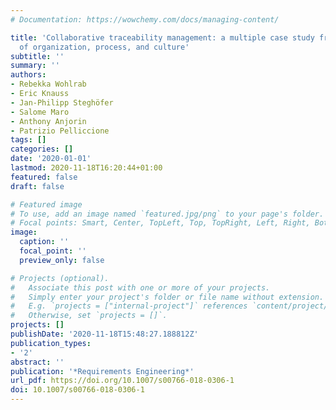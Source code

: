 ```yaml
---
# Documentation: https://wowchemy.com/docs/managing-content/

title: 'Collaborative traceability management: a multiple case study from the perspectives
  of organization, process, and culture'
subtitle: ''
summary: ''
authors:
- Rebekka Wohlrab
- Eric Knauss
- Jan-Philipp Steghöfer
- Salome Maro
- Anthony Anjorin
- Patrizio Pelliccione
tags: []
categories: []
date: '2020-01-01'
lastmod: 2020-11-18T16:20:44+01:00
featured: false
draft: false

# Featured image
# To use, add an image named `featured.jpg/png` to your page's folder.
# Focal points: Smart, Center, TopLeft, Top, TopRight, Left, Right, BottomLeft, Bottom, BottomRight.
image:
  caption: ''
  focal_point: ''
  preview_only: false

# Projects (optional).
#   Associate this post with one or more of your projects.
#   Simply enter your project's folder or file name without extension.
#   E.g. `projects = ["internal-project"]` references `content/project/deep-learning/index.md`.
#   Otherwise, set `projects = []`.
projects: []
publishDate: '2020-11-18T15:48:27.188812Z'
publication_types:
- '2'
abstract: ''
publication: '*Requirements Engineering*'
url_pdf: https://doi.org/10.1007/s00766-018-0306-1
doi: 10.1007/s00766-018-0306-1
---
```

